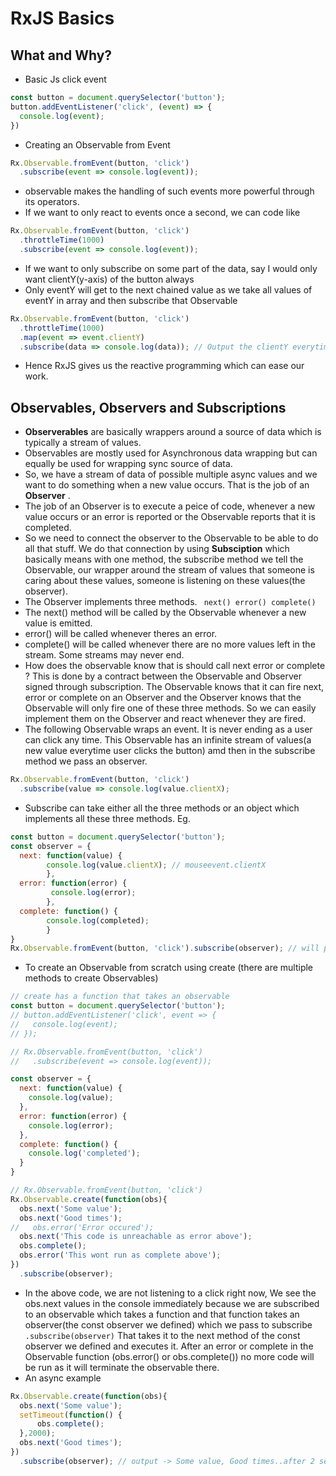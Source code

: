 # RxJS Basics

## What and Why?
* Basic Js click event
```js
const button = document.querySelector('button');
button.addEventListener('click', (event) => {
  console.log(event);
})
```
* Creating an Observable from Event
```js
Rx.Observable.fromEvent(button, 'click')
  .subscribe(event => console.log(event));
```
* observable makes the handling of such events more powerful through its operators.
* If we want to only react to events once a second, we can code like
```js
Rx.Observable.fromEvent(button, 'click')
  .throttleTime(1000)
  .subscribe(event => console.log(event));
```
* If we want to only subscribe on some part of the data, say I would only want clientY(y-axis) of the button always
* Only eventY will get to the next chained value as we take all values of eventY in array and then subscribe that Observable
```js
Rx.Observable.fromEvent(button, 'click')
  .throttleTime(1000)
  .map(event => event.clientY) 
  .subscribe(data => console.log(data)); // Output the clientY everytime
```
* Hence RxJS gives us the reactive programming which can ease our work.

## Observables, Observers and Subscriptions

* **Observerables** are basically wrappers around a source of data which is typically a stream of values. 
* Observables are mostly used for Asynchronous data wrapping but can equally be used for wrapping sync source of data.
* So, we have a stream of data of possible multiple async values and we want to do something when a new value occurs. That is the job of an **Observer** . 
* The job of an Observer is to execute a peice of code, whenever a new value occurs or an error is reported or the Observable reports that it is completed.
* So we need to connect the observer to the Observable to be able to do all that stuff. We do that connection by using **Subsciption** which basically means with one method, the subscribe method we tell the Observable, our wrapper around the stream of values that someone is caring about these values, someone is listening on these values(the observer).
* The Observer implements three methods. ` next() error() complete()`
* The next() method will be called by the Observable whenever a new value is emitted.
* error() will be called whenever theres an error.
* complete() will be called whenever there are no more values left in the stream. Some streams may never end.
* How does the observable know that is should call next error or complete ? This is done by a contract between the Observable and Observer signed through subscription. The Observable knows that it can fire next, error or complete on an Observer and the Observer knows that the Observable will only fire one of these three methods. So we can easily implement them on the Observer and react whenever they are fired.  
* The following Observable wraps an event. It is never ending as a user can click any time. This Observable has an infinite stream of values(a new value everytime user clicks the button) amd then in the subscribe method we pass an observer. 
```js
Rx.Observable.fromEvent(button, 'click')
  .subscribe(value => console.log(value.clientX);
```
* Subscribe can take either all the three methods or an object which implements all these three methods. Eg.
```js
const button = document.querySelector('button');
const observer = {
  next: function(value) {
        console.log(value.clientX); // mouseevent.clientX
        },
  error: function(error) {
         console.log(error);
        },
  complete: function() {
        console.log(completed);
        }
}
Rx.Observable.fromEvent(button, 'click').subscribe(observer); // will produce the same results as above code
```
* To create an Observable from scratch using create (there are multiple methods to create Observables)
```js
// create has a function that takes an observable
const button = document.querySelector('button');
// button.addEventListener('click', event => {
//   console.log(event);
// });

// Rx.Observable.fromEvent(button, 'click')
//   .subscribe(event => console.log(event));

const observer = {
  next: function(value) {
    console.log(value);
  },
  error: function(error) {
    console.log(error);
  },
  complete: function() {
    console.log('completed');
  }
}

// Rx.Observable.fromEvent(button, 'click')
Rx.Observable.create(function(obs){
  obs.next('Some value');
  obs.next('Good times');
//   obs.error('Error occured');
  obs.next('This code is unreachable as error above');
  obs.complete();
  obs.error('This wont run as complete above');
})
  .subscribe(observer);
```
* In the above code, we are not listening to a click right now, We see the obs.next values in the console immediately because we are subscribed to an observable which takes a function and that function takes an observer(the const observer we defined) which we pass to subscribe `.subscribe(observer)` That takes it to the next method of the const observer we defined and executes it. After an error or complete in the Observable function (obs.error() or obs.complete()) no more code will be run as it will terminate the observable there.
* An async example 
```js
Rx.Observable.create(function(obs){
  obs.next('Some value');
  setTimeout(function() {
      obs.complete();
  },2000);
  obs.next('Good times');
})
  .subscribe(observer); // output -> Some value, Good times..after 2 seconds, completed
```

